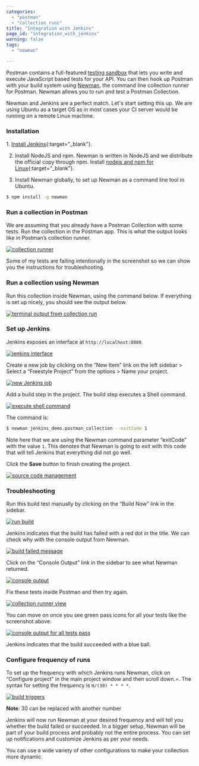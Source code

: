 ```yaml
---
categories:
  - "postman"
  - "collection_runs"
title: "Integration with Jenkins"
page_id: "integration_with_jenkins"
warning: false
tags:
  - "newman"

---
```


Postman contains a full-featured [testing sandbox](/docs/postman/scripts/postman_sandbox) that lets you write and execute JavaScript based tests for your API. You can then hook up Postman with your build system using [Newman](/docs/postman/collection_runs/command_line_integration_with_newman), the command line collection runner for Postman. Newman allows you to run and test a Postman Collection.

Newman and Jenkins are a perfect match. Let's start setting this up. We are using Ubuntu as a target OS as in most cases your CI server would be running on a remote Linux machine.

### Installation

1. [Install Jenkins](https://wiki.jenkins-ci.org/display/JENKINS/Installing+Jenkins+on+Ubuntu){:target="_blank"}.

2. Install NodeJS and npm. Newman is written in NodeJS and we distribute the official copy through npm. Install [nodejs and npm for Linux](https://docs.npmjs.com/getting-started/installing-node){:target="_blank"}.

3. Install Newman globally, to set up Newman as a command line tool in Ubuntu.

```bash
$ npm install -g newman
```

### Run a collection in Postman

We are assuming that you already have a Postman Collection with some tests. Run the collection in the Postman app. This is what the output looks like in Postman’s collection runner.

[![collection runner](https://www.getpostman.com/img/v1/docs/integrating_with_jenkins/integrating_with_jenkins_1.png)](https://www.getpostman.com/img/v1/docs/integrating_with_jenkins/integrating_with_jenkins_1.png)

Some of my tests are failing intentionally in the screenshot so we can show you the instructions for troubleshooting.

### Run a collection using Newman

Run this collection inside Newman, using the command below. If everything is set up nicely, you should see the output below.

[![terminal output from collection run](https://www.getpostman.com/img/v1/docs/integrating_with_jenkins/integrating_with_jenkins_2.png)](https://www.getpostman.com/img/v1/docs/integrating_with_jenkins/integrating_with_jenkins_2.png)

### Set up Jenkins

Jenkins exposes an interface at `http://localhost:8080`.

[![jenkins interface](https://www.getpostman.com/img/v1/docs/integrating_with_jenkins/integrating_with_jenkins_3.png)](https://www.getpostman.com/img/v1/docs/integrating_with_jenkins/integrating_with_jenkins_3.png)

Create a new job by clicking on the “New Item” link on the left sidebar > Select a “Freestyle Project” from the options > Name your project.

[![new Jenkins job](https://www.getpostman.com/img/v1/docs/integrating_with_jenkins/integrating_with_jenkins_4.png)](https://www.getpostman.com/img/v1/docs/integrating_with_jenkins/integrating_with_jenkins_4.png)

Add a build step in the project. The build step executes a Shell command.

[![execute shell command](https://www.getpostman.com/img/v1/docs/integrating_with_jenkins/integrating_with_jenkins_5.png)](https://www.getpostman.com/img/v1/docs/integrating_with_jenkins/integrating_with_jenkins_5.png)

The command is:

```bash
$ newman jenkins_demo.postman_collection --exitCode 1
```

Note here that we are using the Newman command parameter “exitCode” with the value `1`. This denotes that Newman is going to exit with this code that will tell Jenkins that everything did not go well.

Click the **Save** button to finish creating the project.

[![source code management](https://www.getpostman.com/img/v1/docs/integrating_with_jenkins/integrating_with_jenkins_6.png)](https://www.getpostman.com/img/v1/docs/integrating_with_jenkins/integrating_with_jenkins_6.png)

### Troubleshooting

Run this build test manually by clicking on the “Build Now” link in the sidebar.

[![run build](https://www.getpostman.com/img/v1/docs/integrating_with_jenkins/integrating_with_jenkins_7.png)](https://www.getpostman.com/img/v1/docs/integrating_with_jenkins/integrating_with_jenkins_7.png)

Jenkins indicates that the build has failed with a red dot in the title. We can check why with the console output from Newman.

[![build failed message](https://www.getpostman.com/img/v1/docs/integrating_with_jenkins/integrating_with_jenkins_8.png)](https://www.getpostman.com/img/v1/docs/integrating_with_jenkins/integrating_with_jenkins_8.png)

Click on the “Console Output” link in the sidebar to see what Newman returned.

[![console output](https://www.getpostman.com/img/v1/docs/integrating_with_jenkins/integrating_with_jenkins_9.png)](https://www.getpostman.com/img/v1/docs/integrating_with_jenkins/integrating_with_jenkins_9.png)

Fix these tests inside Postman and then try again.

[![collection runner view](https://www.getpostman.com/img/v1/docs/integrating_with_jenkins/integrating_with_jenkins_10.png)](https://www.getpostman.com/img/v1/docs/integrating_with_jenkins/integrating_with_jenkins_10.png)

You can move on once you see green pass icons for all your tests like the screenshot above.

[![console output for all tests pass](https://www.getpostman.com/img/v1/docs/integrating_with_jenkins/integrating_with_jenkins_11.png)](https://www.getpostman.com/img/v1/docs/integrating_with_jenkins/integrating_with_jenkins_11.png)

Jenkins indicates that the build succeeded with a blue ball.

### Configure frequency of runs

To set up the frequency with which Jenkins runs Newman, click on “Configure project” in the main project window and then scroll down.=. The syntax for setting the frequency is `H/(30) * * * *`.

[![build triggers](https://www.getpostman.com/img/v1/docs/integrating_with_jenkins/integrating_with_jenkins_12.png)](https://www.getpostman.com/img/v1/docs/integrating_with_jenkins/integrating_with_jenkins_12.png)

**Note**: 30 can be replaced with another number

Jenkins will now run Newman at your desired frequency and will tell you whether the build failed or succeeded. In a bigger setup, Newman will be part of your build process and probably not the entire process. You can set up notifications and customize Jenkins as per your needs.

You can use a wide variety of other configurations to make your collection more dynamic.
